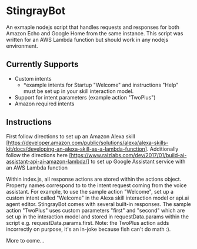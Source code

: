 # StingrayBot

An exmaple nodejs script that handles requests and responses for both Amazon Echo and Google Home from the same instance. This script was written for an AWS Lambda function but should work in any nodejs environment.

## Currently Supports
- Custom intents 
    - *example intents for Startup "Welcome" and instructions "Help" must be set up in your skill interaction model.
- Support for intent parameters (example action "TwoPlus")
- Amazon required intents


## Instructions
First follow directions to set up an Amazon Alexa skill [https://developer.amazon.com/public/solutions/alexa/alexa-skills-kit/docs/developing-an-alexa-skill-as-a-lambda-function]. Additionally follow the directions here [https://www.raizlabs.com/dev/2017/01/build-ai-assistant-api-ai-amazon-lambda/] to set up Google Assistant service with an AWS Lambda function

Within index.js, all response actions are stored within the actions object. Property names correspond to to the intent request coming from the voice assistant. For example, to use the sample action "Welcome", set up a custom intent called "Welcome" in the Alexa skill interaction model or api.ai agent editor. StingrayBot comes with several built-in responses. The sample action "TwoPlus" uses custom parameters "first" and "second" which are set up in the interaction model and stored in requestData.params within the script e.g. requestData.params.first. Note: the TwoPlus action adds incorrectly on purpose, it's an in-joke because fish can't do math :).

More to come...
